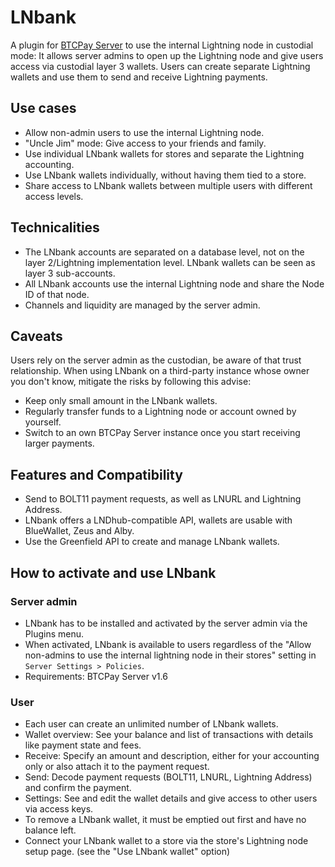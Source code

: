 # LNbank

A plugin for [BTCPay Server](https://github.com/btcpayserver) to use the internal Lightning node in custodial mode:
It allows server admins to open up the Lightning node and give users access via custodial layer 3 wallets.
Users can create separate Lightning wallets and use them to send and receive Lightning payments.

## Use cases

* Allow non-admin users to use the internal Lightning node.
* "Uncle Jim" mode: Give access to your friends and family.
* Use individual LNbank wallets for stores and separate the Lightning accounting.
* Use LNbank wallets individually, without having them tied to a store.
* Share access to LNbank wallets between multiple users with different access levels.

## Technicalities

* The LNbank accounts are separated on a database level, not on the layer 2/Lightning implementation level.
  LNbank wallets can be seen as layer 3 sub-accounts.
* All LNbank accounts use the internal Lightning node and share the Node ID of that node.
* Channels and liquidity are managed by the server admin.

## Caveats

Users rely on the server admin as the custodian, be aware of that trust relationship.
When using LNbank on a third-party instance whose owner you don't know, mitigate the risks by following this advise:

* Keep only small amount in the LNbank wallets.
* Regularly transfer funds to a Lightning node or account owned by yourself.
* Switch to an own BTCPay Server instance once you start receiving larger payments.

## Features and Compatibility

* Send to BOLT11 payment requests, as well as LNURL and Lightning Address.
* LNbank offers a LNDhub-compatible API, wallets are usable with BlueWallet, Zeus and Alby.
* Use the Greenfield API to create and manage LNbank wallets.

## How to activate and use LNbank

### Server admin

* LNbank has to be installed and activated by the server admin via the Plugins menu.
* When activated, LNbank is available to users regardless of the "Allow non-admins to use the internal lightning node in their stores" setting in `Server Settings > Policies`.
* Requirements: BTCPay Server v1.6

### User

* Each user can create an unlimited number of LNbank wallets.
* Wallet overview: See your balance and list of transactions with details like payment state and fees.
* Receive: Specify an amount and description, either for your accounting only or also attach it to the payment request.
* Send: Decode payment requests (BOLT11, LNURL, Lightning Address) and confirm the payment.
* Settings: See and edit the wallet details and give access to other users via access keys.
* To remove a LNbank wallet, it must be emptied out first and have no balance left.
* Connect your LNbank wallet to a store via the store's Lightning node setup page. (see the "Use LNbank wallet" option)
